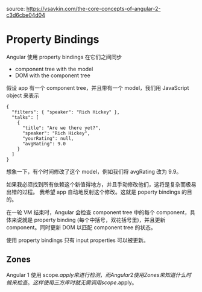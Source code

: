 source: https://vsavkin.com/the-core-concepts-of-angular-2-c3d6cbe04d04

# Property Bindings
Angular 使用 property bindings 在它们之间同步
* component tree with the model
* DOM with the component tree

假设 app 有一个 component tree，并且带有一个 model，我们用 JavaScript object 来表示
```
{
  "filters": { "speaker": "Rich Hickey" }, 
  "talks": [ 
    { 
      "title": "Are we there yet?", 
      "speaker": "Rich Hickey", 
      "yourRating": null,  
      "avgRating": 9.0 
    } 
  ] 
}
```
想象一下，有个时间修改了这个 model，例如我们将 avgRating 改为 9.9。

如果我必须找到所有依赖这个新值得地方，并且手动修改他们，这将是复杂而极易出错的过程。
我希望 app 自动地反射这个修改。这就是 poperty bindings 的目的。

在一轮 VM 结束时，Angular 会检查 component tree 中的每个 component，具体来说就是 property binding
(每个中括号，双花括号里)，并且更新 component。同时更新 DOM 以匹配 component tree 的状态。

使用 property bindings 只有 input properties 可以被更新。

## Zones
Angular 1 使用 scope.$apply 来进行检测，而 Angular 2 使用 Zones 来知道什么时候来检查。
这样使用三方库时就无需调用 scope.$apply。


